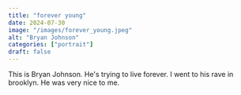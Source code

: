 ```yaml
---
title: "forever young" 
date: 2024-07-30
image: "/images/forever_young.jpeg"
alt: "Bryan Johnson"
categories: ["portrait"]
draft: false
---
```


This is Bryan Johnson. He's trying to live forever. I went to his rave in brooklyn. He was very nice to me. 